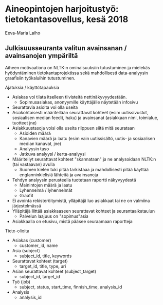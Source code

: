 # Aineopintojen harjoitustyö: tietokantasovellus, kesä 2018
Eeva-Maria Laiho

## Julkisuusseuranta valitun avainsanan / avainsanojen ympäriltä

Aiheen motivaationa on NLTK:n ominaisuuksiin tutustuminen ja mielekäs hyödyntäminen tietokantaprojektissa sekä mahdollisesti data-analyysin graafisiin työkaluihin tutustuminen. 

Ajatuksia / käyttötapauksia
* Asiakas voi tilata itselleen tiivisteitä nettinäkyvyydestään. 
    * Sopimusasiakas, anonyymille käyttäjälle näytetään infosivu
* Seurattavia asioita voi olla useita
* Asiakohtaisesti määritellään seurattavat kohteet (esim uutissivustot, sosiaalisen median feedit, haku) ja avainsanat (asiakkaan nimi, toimialue, tuotteet jne)
* Asiakkuustasoja voisi olla useita riippuen siitä mitä seurataan
    * Asioiden määrä
    * Kanavien määrä ja laatu (esim vain uutissisältö, uutis- ja sosiaalisen median kanavat, jne)
    * Analyysin taso
    * Jatkuva analyysi / kerta-analyysi
* Määritellyt seurattavat kohteet "skannataan" ja ne analysoidaan NLTK:n (tai vastaavan) avulla
    * Suomen kielen tuki pitää tarkistaaa ja mahdollisesti pitää käyttää englanninkielisiä lähteitä ja avainsanoja
* Tehdyn analyysin perusteella tuotetaan raportti näkyvyydestä
    * Mainintojen määrä ja laatu 
    * Lyhennelmä / lyhennelmät
    * Graafit
* Ei avointa rekisteröitymistä, ylläpitäjä luo asiakkaat tai ne on valmiina järjestelmässä 
* Ylläpitäjä liittää asiakkaaseen seurattavat kohteet ja seurantaaikataulun
    * Palvelun laajuus on "sopimus"asia
* Asiakkaalla on etusivu, mistä pääsee seuraamaan raportteja

Tieto-olioita
* Asiakas (customer)
    * customer_id, name
* Asia (subject)
    * subject_id, title, keywords
* Seurattavat kohteet (target)
    * target_id, title, type, uri
* Asian seurattavat kohteet (subject_target)
    * subject_id, target_id
* Työ (job)
    * subject, status, start_time, finnish_time, analysis_id
* Analysis
    * analysis_id